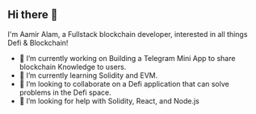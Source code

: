 ## Hi there 👋

I'm Aamir Alam, a Fullstack blockchain developer, interested in all things Defi & Blockchain!

- 🔭 I’m currently working on Building a Telegram Mini App to share blockchain Knowledge to users.
- 🌱 I’m currently learning Solidity and EVM.
- 👯 I’m looking to collaborate on a Defi application that can solve problems in the Defi space.
- 🤔 I’m looking for help with Solidity, React, and Node.js

  
<!--
**AamirAlam/AamirAlam** is a ✨ _special_ ✨ repository because its `README.md` (this file) appears on your GitHub profile.

Here are some ideas to get you started:

- 🔭 I’m currently working on ...
- 🌱 I’m currently learning ...
- 👯 I’m looking to collaborate on ...
- 🤔 I’m looking for help with ...
- 💬 Ask me about ...
- 📫 How to reach me: ...
- 😄 Pronouns: ...
- ⚡ Fun fact: ...
-->
